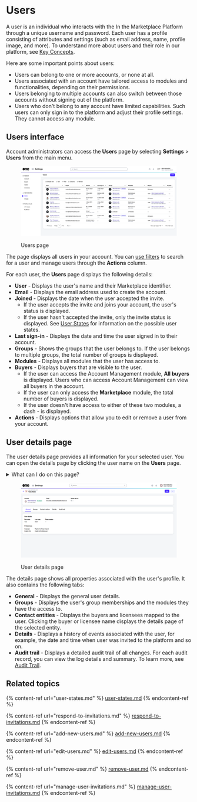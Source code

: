 # Users

A user is an individual who interacts with the In the Marketplace Platform through a unique username and password. Each user has a profile consisting of attributes and settings (such as email address, name,  profile image, and more). To understand more about users and their role in our platform, see [Key Concepts](../../../marketplace-platform/getting-started/key-concepts.md).

Here are some important points about users:&#x20;

* Users can belong to one or more accounts, or none at all.&#x20;
* Users associated with an account have tailored access to modules and functionalities, depending on their permissions.&#x20;
* Users belonging to multiple accounts can also switch between those accounts without signing out of the platform.
* Users who don't belong to any account have limited capabilities. Such users can only sign in to the platform and adjust their profile settings. They cannot access any module.

## Users interface <a href="#agreements-interface" id="agreements-interface"></a>

Account administrators can access the **Users** page by selecting **Settings** > **Users** from the main menu.

<figure><img src="../../../.gitbook/assets/Users.png" alt=""><figcaption><p>Users page</p></figcaption></figure>

The page displays all users in your account. You can [use filters](../../../marketplace-platform/getting-started/interface/customize-the-data-grid.md#filter-data) to search for a user and manage users through the **Actions** column.

For each user, the **Users** page displays the following details:

* **User** - Displays the user's name and their Marketplace identifier.
* **Email** - Displays the email address used to create the account.
* **Joined** - Displays the date when the user accepted the invite.&#x20;
  * If the user accepts the invite and joins your account, the user's status is displayed.&#x20;
  * If the user hasn't accepted the invite, only the invite status is displayed. See [User States](user-states.md) for information on the possible user states.
* **Last sign-in** - Displays the date and time the user signed in to their account.
* **Groups** - Shows the groups that the user belongs to. If the user belongs to multiple groups, the total number of groups is displayed.
* **Modules** - Displays all modules that the user has access to.
* **Buyers** - Displays buyers that are visible to the user.
  * If the user can access the Account Management module, **All buyers** is displayed. Users who can access Account Management can view all buyers in the account.&#x20;
  * If the user can only access the **Marketplace** module, the total number of buyers is displayed.
  * If the user doesn't have access to either of these two modules, a dash - is displayed.
* **Actions** - Displays options that allow you to edit or remove a user from your account.&#x20;

## User details page <a href="#subscription-details" id="subscription-details"></a>

The user details page provides all information for your selected user. You can open the details page by clicking the user name on the **Users** page.&#x20;

<details>

<summary>What can I do on this page?</summary>

From the details page, you can complete the following tasks:&#x20;

* [Edit a user](edit-users.md)
* [Remove a user](remove-user.md)
* [Manage user invitations](manage-user-invitations.md)

</details>

<figure><img src="../../../.gitbook/assets/settings_user_details_page.png" alt=""><figcaption><p>User details page</p></figcaption></figure>

The details page shows all properties associated with the user's profile. It also contains the following tabs:&#x20;

* **General** - Displays the general user details.&#x20;
* **Groups** - Displays the user's group memberships and the modules they have the access to.
* **Contact entities** - Displays the buyers and licensees mapped to the user. Clicking the buyer or licensee name displays the details page of the selected entity.
* **Details** - Displays a history of events associated with the user, for example, the date and time when user was invited to the platform and so on.
* **Audit trail** - Displays a detailed audit trail of all changes. For each audit record, you can view the log details and summary. To learn more, see [Audit Trail](https://docs.platform.softwareone.com/modules-and-features/settings/audit-trail).

## Related topics

{% content-ref url="user-states.md" %}
[user-states.md](user-states.md)
{% endcontent-ref %}

{% content-ref url="respond-to-invitations.md" %}
[respond-to-invitations.md](respond-to-invitations.md)
{% endcontent-ref %}

{% content-ref url="add-new-users.md" %}
[add-new-users.md](add-new-users.md)
{% endcontent-ref %}

{% content-ref url="edit-users.md" %}
[edit-users.md](edit-users.md)
{% endcontent-ref %}

{% content-ref url="remove-user.md" %}
[remove-user.md](remove-user.md)
{% endcontent-ref %}

{% content-ref url="manage-user-invitations.md" %}
[manage-user-invitations.md](manage-user-invitations.md)
{% endcontent-ref %}
